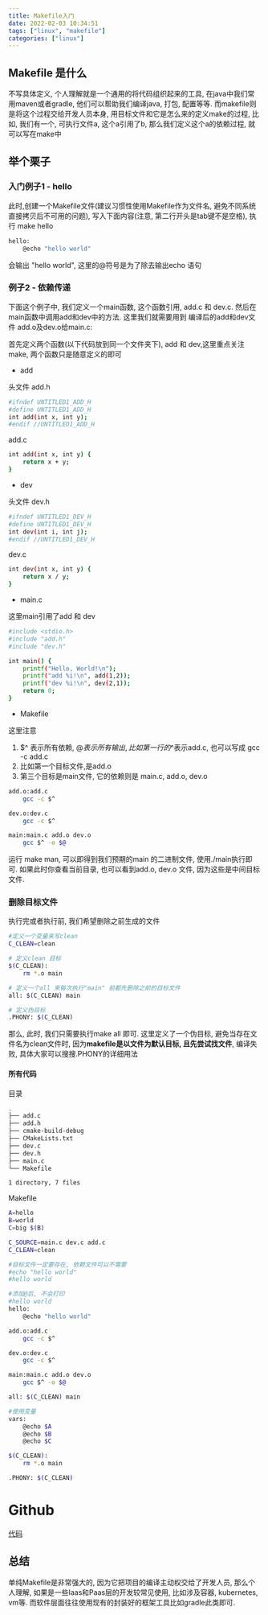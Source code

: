 ```yaml
---
title: Makefile入门
date: 2022-02-03 10:34:51
tags: ["linux", "makefile"]
categories: ["linux"]
---
```


## Makefile 是什么

不写具体定义, 个人理解就是一个通用的将代码组织起来的工具, 在java中我们常用maven或者gradle, 他们可以帮助我们编译java, 打包, 配置等等. 而makefile则是将这个过程交给开发人员本身, 用目标文件和它是怎么来的定义make的过程, 比如, 我们有一个, 可执行文件a, 这个a引用了b, 那么我们定义这个a的依赖过程, 就可以写在make中

## 举个栗子
<!--more-->
### 入门例子1 - hello 
此时,创建一个Makefile文件(建议习惯性使用Makefile作为文件名, 避免不同系统直接拷贝后不可用的问题), 写入下面内容(注意, 第二行开头是tab键不是空格), 执行 make hello
```bash
hello:
	@echo "hello world"
```
会输出 "hello world", 这里的@符号是为了除去输出echo 语句

### 例子2 - 依赖传递

下面这个例子中, 我们定义一个main函数, 这个函数引用, add.c 和 dev.c. 然后在main函数中调用add和dev中的方法. 这里我们就需要用到 编译后的add和dev文件 add.o及dev.o给main.c: 


首先定义两个函数(以下代码放到同一个文件夹下), add 和 dev,这里重点关注make, 两个函数只是随意定义的即可

- add

头文件 add.h
```bash
#ifndef UNTITLED1_ADD_H
#define UNTITLED1_ADD_H
int add(int x, int y);
#endif //UNTITLED1_ADD_H
```

add.c
```bash
int add(int x, int y) {
    return x + y;
}
```

- dev

头文件 dev.h
```bash
#ifndef UNTITLED1_DEV_H
#define UNTITLED1_DEV_H
int dev(int i, int j);
#endif //UNTITLED1_DEV_H
```
dev.c
```bash
int dev(int x, int y) {
    return x / y;
}
```

- main.c

这里main引用了add 和 dev
```bash
#include <stdio.h>
#include "add.h"
#include "dev.h"

int main() {
    printf("Hello, World!\n");
    printf("add %i!\n", add(1,2));
    printf("dev %i!\n", dev(2,1));
    return 0;
}
```

- Makefile

这里注意
1. $^ 表示所有依赖, $@ 表示所有输出, 比如第一行的$^表示add.c, 也可以写成 gcc -c add.c
2. 比如第一个目标文件,是add.o
3. 第三个目标是main文件, 它的依赖则是 main.c, add.o, dev.o
```bash
add.o:add.c
	gcc -c $^

dev.o:dev.c
	gcc -c $^

main:main.c add.o dev.o
	gcc $^ -o $@
```
运行 make man, 可以即得到我们预期的main 的二进制文件, 使用./main执行即可. 如果此时你查看当前目录, 也可以看到add.o, dev.o 文件, 因为这些是中间目标文件.

### 删除目标文件

执行完或者执行前, 我们希望删除之前生成的文件
```bash
#定义一个变量来写clean 
C_CLEAN=clean

# 定义clean 目标
$(C_CLEAN):
	rm *.o main

# 定义一个all 来每次执行"main" 前都先删除之前的目标文件 	
all: $(C_CLEAN) main

# 定义伪目标
.PHONY: $(C_CLEAN)
```
那么, 此时, 我们只需要执行make all 即可. 这里定义了一个伪目标, 避免当存在文件名为clean文件时, 因为**makefile是以文件为默认目标, 且先尝试找文件**, 编译失败, 具体大家可以搜搜.PHONY的详细用法

#### 所有代码

目录
```bash
.
├── add.c
├── add.h
├── cmake-build-debug
├── CMakeLists.txt
├── dev.c
├── dev.h
├── main.c
└── Makefile

1 directory, 7 files
```

Makefile
```bash
A=hello
B=world
C=big $(B)

C_SOURCE=main.c dev.c add.c
C_CLEAN=clean

#目标文件一定要存在, 依赖文件可以不需要
#echo "hello world"
#hello world

#添加@后, 不会打印
#hello world
hello:
	@echo "hello world"

add.o:add.c
	gcc -c $^

dev.o:dev.c
	gcc -c $^

main:main.c add.o dev.o
	gcc $^ -o $@

all: $(C_CLEAN) main

#使用变量
vars:
	@echo $A
	@echo $B
	@echo $C

$(C_CLEAN):
	rm *.o main

.PHONY: $(C_CLEAN)
```
# Github
[代码](https://github.com/wallisnow/makefile)


## 总结

单纯Makefile是非常强大的, 因为它把项目的编译主动权交给了开发人员, 那么个人理解, 如果是一些Iaas和Paas层的开发较常见使用, 比如涉及容器, kubernetes, vm等. 而软件层面往往使用现有的封装好的框架工具比如gradle此类即可. 


